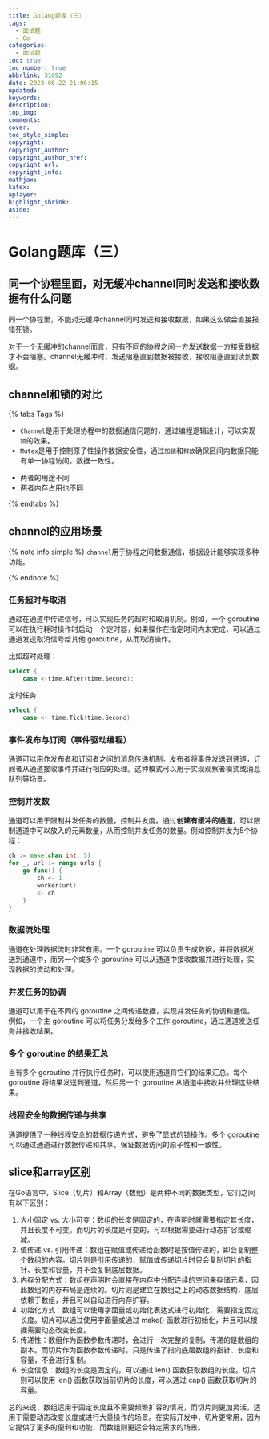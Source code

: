 ```yaml
---
title: Golang题库（三）
tags:
  - 面试题
  - Go
categories:
  - 面试题
toc: true
toc_number: true
abbrlink: 31692
date: 2023-06-22 21:06:15
updated:
keywords:
description:
top_img:
comments:
cover:
toc_style_simple:
copyright:
copyright_author:
copyright_author_href:
copyright_url:
copyright_info:
mathjax:
katex:
aplayer:
highlight_shrink:
aside:
---
```


# Golang题库（三）

## 同一个协程里面，对无缓冲channel同时发送和接收数据有什么问题

 同一个协程里，不能对无缓冲channel同时发送和接收数据，如果这么做会直接报错死锁。

对于一个无缓冲的channel而言，只有不同的协程之间一方发送数据一方接受数据才不会阻塞。channel无缓冲时，发送阻塞直到数据被接收，接收阻塞直到读到数据。

## channel和锁的对比
{% tabs Tags %}
<!-- tab 作用 -->

- `Channel`是用于处理协程中的数据通信问题的，通过编程逻辑设计，可以实现`锁`的效果。
- `Mutex`是用于控制原子性操作数据安全性，通过`加锁`和`释放`确保区间内数据只能有单一协程访问。数据一致性。

<!-- endtab -->

<!-- tab 区别 -->

- 两者的用途不同
- 两者内存占用也不同

<!-- endtab -->
{% endtabs %}

## channel的应用场景

{% note info simple %}
`channel`用于协程之间数据通信，根据设计能够实现多种功能。

{% endnote %}

### 任务超时与取消

通过在通道中传递信号，可以实现任务的超时和取消机制。例如，一个 goroutine 可以在执行耗时操作时启动一个定时器，如果操作在指定时间内未完成，可以通过通道发送取消信号给其他 goroutine，从而取消操作。

比如超时处理：

```go
select {
    case <-time.After(time.Second):
```

定时任务

```go
select {
    case <- time.Tick(time.Second)
```

###  事件发布与订阅（事件驱动编程）

通道可以用作发布者和订阅者之间的消息传递机制。发布者将事件发送到通道，订阅者从通道接收事件并进行相应的处理。这种模式可以用于实现观察者模式或消息队列等场景。

### 控制并发数

通道可以用于限制并发任务的数量，控制并发度。通过**创建有缓冲的通道**，可以限制通道中可以放入的元素数量，从而控制并发任务的数量。例如控制并发为5个协程：

```go
ch := make(chan int, 5)
for _, url := range urls {
    go func() {
        ch <- 1
        worker(url)
        <- ch
    }
}
```

### 数据流处理

通道在处理数据流时非常有用。一个 goroutine 可以负责生成数据，并将数据发送到通道中，而另一个或多个 goroutine 可以从通道中接收数据并进行处理，实现数据的流动和处理。

### 并发任务的协调

通道可以用于在不同的 goroutine 之间传递数据，实现并发任务的协调和通信。例如，一个主 goroutine 可以将任务分发给多个工作 goroutine，通过通道发送任务并接收结果。

### 多个 goroutine 的结果汇总

当有多个 goroutine 并行执行任务时，可以使用通道将它们的结果汇总。每个 goroutine 将结果发送到通道，然后另一个 goroutine 从通道中接收并处理这些结果。

### 线程安全的数据传递与共享

通道提供了一种线程安全的数据传递方式，避免了显式的锁操作。多个 goroutine 可以通过通道进行数据传递和共享，保证数据访问的原子性和一致性。

## slice和array区别

在Go语言中，Slice（切片）和Array（数组）是两种不同的数据类型，它们之间有以下区别：

1. 大小固定 vs. 大小可变：数组的长度是固定的，在声明时就需要指定其长度，并且长度不可变。而切片的长度是可变的，可以根据需要进行动态扩容或缩减。
2. 值传递 vs. 引用传递：数组在赋值或传递给函数时是按值传递的，即会复制整个数组的内容。切片则是引用传递的，赋值或传递切片时只会复制切片的指针、长度和容量，并不会复制底层数据。
3. 内存分配方式：数组在声明时会直接在内存中分配连续的空间来存储元素，因此数组的内存布局是连续的。切片则是建立在数组之上的动态数据结构，底层依赖于数组，并且可以自动进行内存扩容。
4. 初始化方式：数组可以使用字面量或初始化表达式进行初始化，需要指定固定长度。切片可以通过使用字面量或通过 make() 函数进行初始化，并且可以根据需要动态改变长度。
5. 传递性：数组作为函数参数传递时，会进行一次完整的复制，传递的是数组的副本。而切片作为函数参数传递时，只是传递了指向底层数组的指针、长度和容量，不会进行复制。
6. 长度信息：数组的长度是固定的，可以通过 len() 函数获取数组的长度。切片则可以使用 len() 函数获取当前切片的长度，可以通过 cap() 函数获取切片的容量。

总的来说，数组适用于固定长度且不需要频繁扩容的情况，而切片则更加灵活，适用于需要动态改变长度或进行大量操作的场景。在实际开发中，切片更常用，因为它提供了更多的便利和功能，而数组则更适合特定需求的场景。